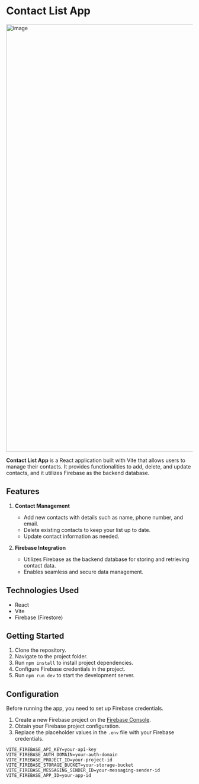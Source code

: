 # Contact List App

<img width="1154" alt="image" src="https://drive.google.com/file/d/1PGcJP1C8dmdj5URdhj6Vgp9G9D6Yyk7u/view?usp=drive_link
">


**Contact List App** is a React application built with Vite that allows users to manage their contacts. It provides functionalities to add, delete, and update contacts, and it utilizes Firebase as the backend database.

## Features

1. **Contact Management**
   - Add new contacts with details such as name, phone number, and email.
   - Delete existing contacts to keep your list up to date.
   - Update contact information as needed.

2. **Firebase Integration**
   - Utilizes Firebase as the backend database for storing and retrieving contact data.
   - Enables seamless and secure data management.

## Technologies Used

- React
- Vite
- Firebase (Firestore)

## Getting Started

1. Clone the repository.
2. Navigate to the project folder.
3. Run `npm install` to install project dependencies.
4. Configure Firebase credentials in the project.
5. Run `npm run dev` to start the development server.

## Configuration

Before running the app, you need to set up Firebase credentials.

1. Create a new Firebase project on the [Firebase Console](https://console.firebase.google.com/).
2. Obtain your Firebase project configuration.
3. Replace the placeholder values in the `.env` file with your Firebase credentials.

```dotenv
VITE_FIREBASE_API_KEY=your-api-key
VITE_FIREBASE_AUTH_DOMAIN=your-auth-domain
VITE_FIREBASE_PROJECT_ID=your-project-id
VITE_FIREBASE_STORAGE_BUCKET=your-storage-bucket
VITE_FIREBASE_MESSAGING_SENDER_ID=your-messaging-sender-id
VITE_FIREBASE_APP_ID=your-app-id
